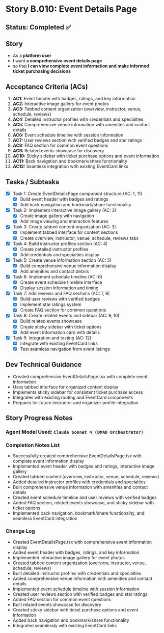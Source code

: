 # Story B.010: Event Details Page

## Status: Completed ✅

## Story

- As a **platform user**
- I want **a comprehensive event details page**
- so that **I can view complete event information and make informed ticket purchasing decisions**

## Acceptance Criteria (ACs)

1. **AC1:** Event header with badges, ratings, and key information
2. **AC2:** Interactive image gallery for event photos
3. **AC3:** Tabbed content organization (overview, instructor, venue, schedule, reviews)
4. **AC4:** Detailed instructor profiles with credentials and specialties
5. **AC5:** Comprehensive venue information with amenities and contact details
6. **AC6:** Event schedule timeline with session information
7. **AC7:** User reviews section with verified badges and star ratings
8. **AC8:** FAQ section for common event questions
9. **AC9:** Related events showcase for discovery
10. **AC10:** Sticky sidebar with ticket purchase options and event information
11. **AC11:** Back navigation and bookmark/share functionality
12. **AC12:** Seamless integration with existing EventCard links

## Tasks / Subtasks

- [x] Task 1: Create EventDetailsPage component structure (AC: 1, 11)
  - [x] Build event header with badges and ratings
  - [x] Add back navigation and bookmark/share functionality
- [x] Task 2: Implement interactive image gallery (AC: 2)
  - [x] Create image gallery with navigation
  - [x] Add image viewing and interaction features
- [x] Task 3: Create tabbed content organization (AC: 3)
  - [x] Implement tabbed interface for content sections
  - [x] Create overview, instructor, venue, schedule, reviews tabs
- [x] Task 4: Build instructor profiles section (AC: 4)
  - [x] Create detailed instructor profiles
  - [x] Add credentials and specialties display
- [x] Task 5: Create venue information section (AC: 5)
  - [x] Build comprehensive venue information display
  - [x] Add amenities and contact details
- [x] Task 6: Implement schedule timeline (AC: 6)
  - [x] Create event schedule timeline interface
  - [x] Display session information and timing
- [x] Task 7: Add reviews and FAQ sections (AC: 7, 8)
  - [x] Build user reviews with verified badges
  - [x] Implement star ratings system
  - [x] Create FAQ section for common questions
- [x] Task 8: Create related events and sidebar (AC: 9, 10)
  - [x] Build related events showcase
  - [x] Create sticky sidebar with ticket options
  - [x] Add event information card with details
- [x] Task 9: Integration and testing (AC: 12)
  - [x] Integrate with existing EventCard links
  - [x] Test seamless navigation from event listings

## Dev Technical Guidance

- Created comprehensive EventDetailsPage.tsx with complete event information
- Uses tabbed interface for organized content display
- Implements sticky sidebar for consistent ticket purchase access
- Integrates with existing routing and EventCard components
- Prepares for future instructor and organizer profile integration

## Story Progress Notes

### Agent Model Used: `Claude Sonnet 4 (BMAD Orchestrator)`

### Completion Notes List

- Successfully created comprehensive EventDetailsPage.tsx with complete event information display
- Implemented event header with badges and ratings, interactive image gallery
- Created tabbed content (overview, instructor, venue, schedule, reviews)
- Added detailed instructor profiles with credentials and specialties
- Built comprehensive venue information with amenities and contact details
- Created event schedule timeline and user reviews with verified badges
- Added FAQ section, related events showcase, and sticky sidebar with ticket options
- Implemented back navigation, bookmark/share functionality, and seamless EventCard integration

### Change Log

- Created EventDetailsPage.tsx with comprehensive event information display
- Added event header with badges, ratings, and key information
- Implemented interactive image gallery for event photos
- Created tabbed content organization (overview, instructor, venue, schedule, reviews)
- Built detailed instructor profiles with credentials and specialties
- Added comprehensive venue information with amenities and contact details
- Implemented event schedule timeline with session information
- Created user reviews section with verified badges and star ratings
- Added FAQ section for common event questions
- Built related events showcase for discovery
- Created sticky sidebar with ticket purchase options and event information
- Added back navigation and bookmark/share functionality
- Integrated seamlessly with existing EventCard links 